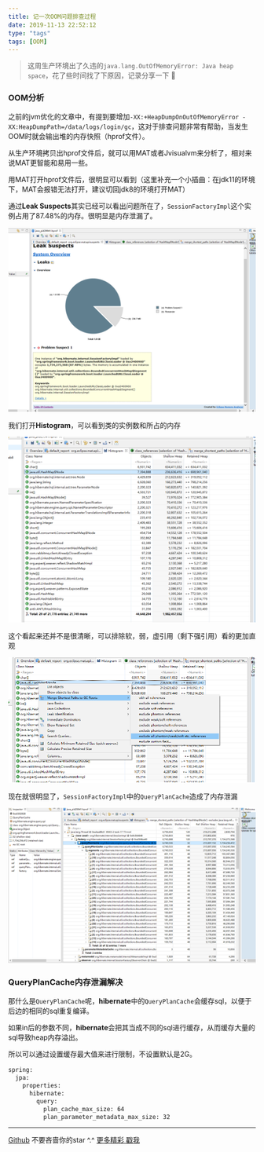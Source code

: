 ```yaml
---
title: 记一次OOM问题排查过程
date: 2019-11-13 22:52:12
type: "tags"
tags: [OOM]
---
```


> 这周生产环境出了久违的``java.lang.OutOfMemoryError: Java heap space``，花了些时间找了下原因，记录分享一下 🥕

<!--more-->

### OOM分析

之前的jvm优化的文章中，有提到要增加``-XX:+HeapDumpOnOutOfMemoryError -XX:HeapDumpPath=/data/logs/login/gc``，这对于排查问题非常有帮助，当发生OOM时就会输出堆的内存快照（hprof文件）。

从生产环境拷贝出hprof文件后，就可以用MAT或者Jvisualvm来分析了，相对来说MAT更智能和易用一些。

用MAT打开hprof文件后，很明显可以看到（这里补充一个小插曲：在jdk11的环境下，MAT会报错无法打开，建议切回jdk8的环境打开MAT）

通过**Leak Suspects**其实已经可以看出问题所在了，``SessionFactoryImpl``这个实例占用了87.48%的内存。很明显是内存泄漏了。

![MAT-1](https://github.com/7le/7le.github.io/raw/master/image/oom/MAT-1.PNG)

我们打开**Histogram**，可以看到类的实例数和所占的内存

![MAT-1](https://github.com/7le/7le.github.io/raw/master/image/oom/MAT-2.PNG)

这个看起来还并不是很清晰，可以排除软，弱，虚引用（剩下强引用）看的更加直观

![MAT-1](https://github.com/7le/7le.github.io/raw/master/image/oom/MAT-3.PNG)

现在就很明显了，``SessionFactoryImpl``中的``QueryPlanCache``造成了内存泄漏

![MAT-1](https://github.com/7le/7le.github.io/raw/master/image/oom/MAT-4.PNG)

### QueryPlanCache内存泄漏解决

那什么是``QueryPlanCache``呢，**hibernate**中的``QueryPlanCache``会缓存sql，以便于后边的相同的sql重复编译。

如果in后的参数不同，**hibernate**会把其当成不同的sql进行缓存，从而缓存大量的sql导致heap内存溢出。

所以可以通过设置缓存最大值来进行限制，不设置默认是2G。

```
spring:
  jpa:
    properties:
      hibernate:
        query:
          plan_cache_max_size: 64
          plan_parameter_metadata_max_size: 32
```


---
[Github](https://github.com/7le) 不要吝啬你的star ^.^
[更多精彩 戳我](https://7le.top)
